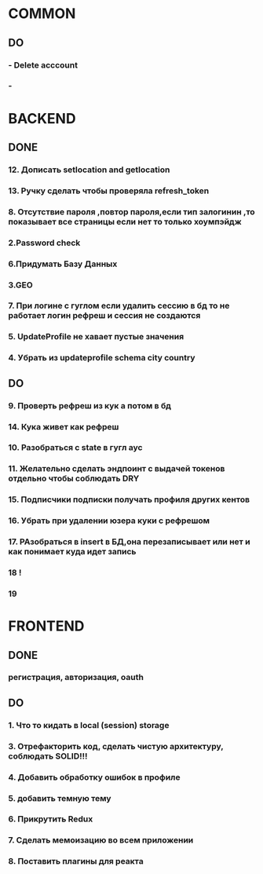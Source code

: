 # COMMON

## DO

### - Delete acccount
### - 


# BACKEND
## DONE
### 12. Дописать setlocation and getlocation
### 13. Ручку сделать чтобы проверяла refresh_token
### 8. Отсутствие пароля ,повтор пароля,если тип залогинин ,то показывает все страницы если нет то только хоумпэйдж
### 2.Password check
### 6.Придумать Базу Данных 
### 3.GEO
### 7. При логине с гуглом если удалить сессию в бд то не работает логин рефреш и сессия не создаются
### 5. UpdateProfile не хавает пустые значения
### 4. Убрать из updateprofile schema city country


## DO
### 9. Проверть рефреш из кук а потом в бд
### 14. Кука живет как рефреш 
### 10. Разобраться с state в гугл аус
### 11. Желательно сделать эндпоинт с выдачей токенов отдельно чтобы соблюдать DRY
### 15. Подписчики подписки получать профиля других кентов
### 16. Убрать при удалении юзера куки с рефрешом
### 17. РАзобраться в insert в БД,она перезаписывает или нет и как понимает куда идет запись
### 18  !
### 19
# FRONTEND

## DONE
### регистрация, авторизация, oauth

## DO
### 1. Что то кидать в local (session) storage
### 3. Отрефакторить код, сделать чистую архитектуру, соблюдать SOLID!!!
### 4. Добавить обработку ошибок в профиле
### 5. добавить темную тему
### 6. Прикрутить Redux
### 7. Сделать мемоизацию во всем приложении
### 8. Поставить плагины для реакта 